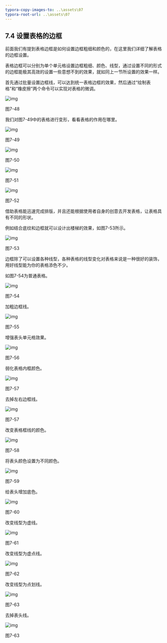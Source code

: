 ```yaml
---
typora-copy-images-to: ..\assets\07
typora-root-url: ..\assets\07
---
```


## **7.4**  **设置表格的边框**

前面我们有提到表格边框是如何设置边框粗细和颜色的，在这里我们详细了解表格的边框设置。

表格边框可以分别为单个单元格设置边框粗细、颜色、线型，通过设置不同的形式的边框能极其高效的设置一些意想不到的效果，就如同上一节所设置的效果一样。

首先通过批量设置边框线，可以达到统一表格边框的效果，然后通过“绘制表格”和“橡皮擦”两个命令可以实现对表格的微调。

![img](/../../第七章清晰明了.files/image050.png)

图7-48

我们对图7-49中的表格进行变形，看看表格的作用在哪里。

![img](/../../第七章清晰明了.files/image051.png)

图7-49

![img](/../../第七章清晰明了.files/image052.png)

图7-50

![img](/../../第七章清晰明了.files/image053.png)

图7-51

![img](/../../第七章清晰明了.files/image054.png)

图7-52

借助表格能迅速完成排版，并且还能根据使用者自身的创意去开发表格，让表格具有不同的形状。

例如结合底纹和边框就可以设计出楼梯的效果，如图7-53所示。

![img](/../../第七章清晰明了.files/image055.png)

图7-53

边框除了可以设置各种线型，各种表格的线型变化对表格来说是一种很好的装饰，用好线型能为你的表格添色不少。

如图7-54为普通表格。

![img](/../../第七章清晰明了.files/image056.png)

图7-54

加粗边框线。

![img](/../../第七章清晰明了.files/image057.png)

图7-55

增强表头单元格效果。

![img](/../../第七章清晰明了.files/image058.png)

图7-56

弱化表格内框颜色。

![img](/../../第七章清晰明了.files/image059.png)

图7-57

去掉左右边框线。

![img](/../../第七章清晰明了.files/image060.png)

图7-57

改变表格框线的颜色。

![img](/../../第七章清晰明了.files/image061.png)

图7-58

将表头颜色设置为不同颜色。

![img](/../../第七章清晰明了.files/image062.png)

图7-59

给表头增加底色。

![img](/../../第七章清晰明了.files/image063.png)

图7-60

改变线型为虚线。

![img](/../../第七章清晰明了.files/image064.png)

图7-61

改变线型为虚点线。

![img](/../../第七章清晰明了.files/image065.png)

图7-62

改变线型为点划线。

![img](/../../第七章清晰明了.files/image066.png)

图7-63

去掉表头线。

![img](/../../第七章清晰明了.files/image067.png)

图7-63